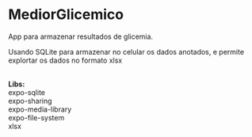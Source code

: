 # MediorGlicemico
App para armazenar resultados de glicemia.
<br>

Usando SQLite para armazenar no celular os dados anotados, e permite explortar os dados no formato xlsx

<br><b>Libs:</b><br>
expo-sqlite <br>
expo-sharing <br>
expo-media-library <br>
expo-file-system <br>
xlsx <br>
